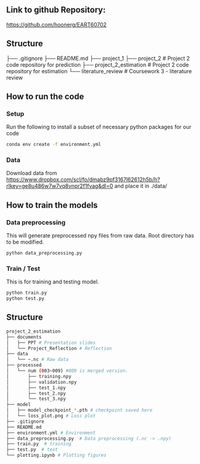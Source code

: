 ## Link to github Repository:
https://github.com/hoonerg/EART60702

## Structure
├── .gitignore
├── README.md
├── project_1
├── project_2 # Project 2 code repository for prediction
├── project_2_estimation # Project 2 code repository for estimation
└── literature_review # Coursework 3 - literature review

















## How to run the code

### Setup
Run the following to install a subset of necessary python packages for our code
```sh
conda env create -f environment.yml
```

### Data
Download data from https://www.dropbox.com/scl/fo/dmabz9pf3167l62612h5b/h?rlkey=ge8u486w7w7vq8vnpr2f1fvag&dl=0
and place it in ./data/

## How to train the models

### Data preprocessing
This will generate preprocessed npy files from raw data. Root directory has to be modified.
```sh
python data_preprocessing.py
```

### Train / Test
This is for training and testing model.
```sh
python train.py
python test.py
```

## Structure

```sh
project_2_estimation
├── documents
│   ├── PPT # Presentation slides
│   └── Project_Reflection # Reflection
├── data
│   └── ~.nc # Raw data
├── processed
│   └── num (003~009) #009 is merged version.
│       ├── training.npy
│       ├── validation.npy
│       ├── test_1.npy
│       ├── test_2.npy
│       └── test_3.npy
├── model
│   ├── model_checkpoint_*.pth # checkpoint saved here
│   └── loss_plot.png # Loss plot
├── .gitignore
├── README.md
├── environment.yml # Environment
├── data_preprocessing.py  # Data preprocessing (.nc -> .npy)
├── train.py  # training
├── test.py  # test
└── plotting.ipynb # Plotting figures

```
